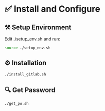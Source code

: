 # ✅ Install and Configure
## ⚒️ Setup Environment
Edit ./setup\_env.sh
and run:
```bash
source ./setup_env.sh
```
## ⚙️ Installation
```bash
./install_gitlab.sh
```
## 🔍 Get Password
```bash
./get_pw.sh
```
